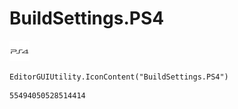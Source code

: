 # BuildSettings.PS4
![](/img/BuildSettings.PS4.png)

``` CSharp
EditorGUIUtility.IconContent("BuildSettings.PS4")
```
```
55494050528514414
```
